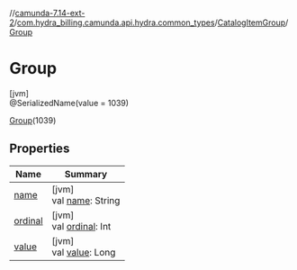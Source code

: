 //[camunda-7.14-ext-2](../../../../index.md)/[com.hydra_billing.camunda.api.hydra.common_types](../../index.md)/[CatalogItemGroup](../index.md)/[Group](index.md)

# Group

[jvm]\
@SerializedName(value = 1039)

[Group](index.md)(1039)

## Properties

| Name | Summary |
|---|---|
| [name](name.md) | [jvm]<br>val [name](name.md): String |
| [ordinal](ordinal.md) | [jvm]<br>val [ordinal](ordinal.md): Int |
| [value](value.md) | [jvm]<br>val [value](value.md): Long |
